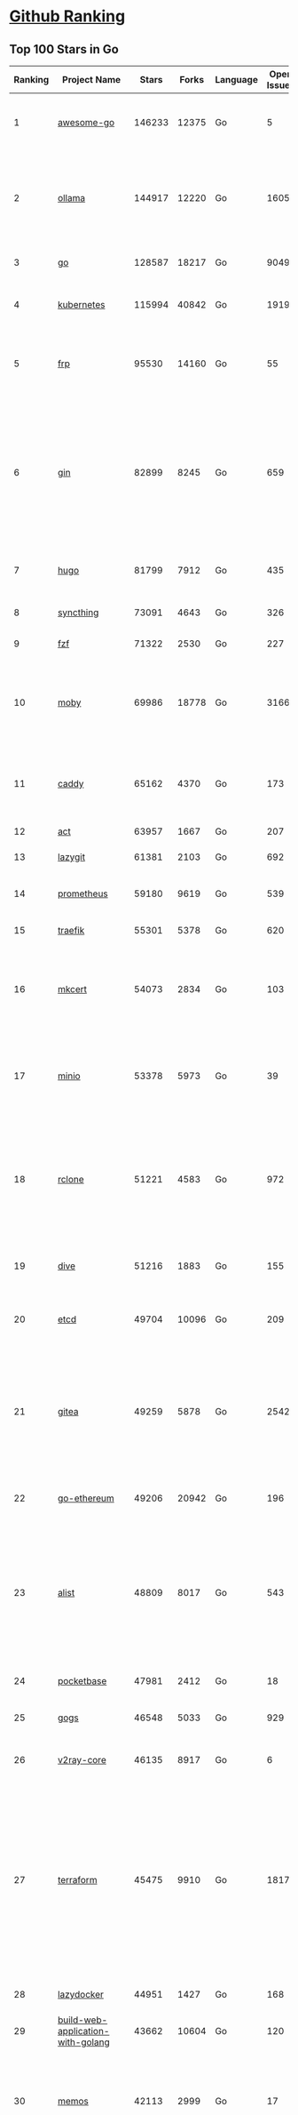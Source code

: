 [Github Ranking](../README.md)
==========

## Top 100 Stars in Go

| Ranking | Project Name | Stars | Forks | Language | Open Issues | Description | Last Commit |
| ------- | ------------ | ----- | ----- | -------- | ----------- | ----------- | ----------- |
| 1 | [awesome-go](https://github.com/avelino/awesome-go) | 146233 | 12375 | Go | 5 | A curated list of awesome Go frameworks, libraries and software | 2025-06-20T06:24:36Z |
| 2 | [ollama](https://github.com/ollama/ollama) | 144917 | 12220 | Go | 1605 | Get up and running with Llama 3.3, DeepSeek-R1, Phi-4, Gemma 3, Mistral Small 3.1 and other large language models. | 2025-06-27T18:45:35Z |
| 3 | [go](https://github.com/golang/go) | 128587 | 18217 | Go | 9049 | The Go programming language | 2025-06-27T17:59:54Z |
| 4 | [kubernetes](https://github.com/kubernetes/kubernetes) | 115994 | 40842 | Go | 1919 | Production-Grade Container Scheduling and Management | 2025-06-27T18:00:34Z |
| 5 | [frp](https://github.com/fatedier/frp) | 95530 | 14160 | Go | 55 | A fast reverse proxy to help you expose a local server behind a NAT or firewall to the internet. | 2025-06-25T04:09:02Z |
| 6 | [gin](https://github.com/gin-gonic/gin) | 82899 | 8245 | Go | 659 | Gin is a HTTP web framework written in Go (Golang). It features a Martini-like API with much better performance -- up to 40 times faster. If you need smashing performance, get yourself some Gin. | 2025-06-21T04:39:57Z |
| 7 | [hugo](https://github.com/gohugoio/hugo) | 81799 | 7912 | Go | 435 | The world’s fastest framework for building websites. | 2025-06-26T08:35:39Z |
| 8 | [syncthing](https://github.com/syncthing/syncthing) | 73091 | 4643 | Go | 326 | Open Source Continuous File Synchronization | 2025-06-26T01:30:19Z |
| 9 | [fzf](https://github.com/junegunn/fzf) | 71322 | 2530 | Go | 227 | :cherry_blossom: A command-line fuzzy finder | 2025-06-27T16:12:58Z |
| 10 | [moby](https://github.com/moby/moby) | 69986 | 18778 | Go | 3166 | The Moby Project - a collaborative project for the container ecosystem to assemble container-based systems | 2025-06-27T17:48:24Z |
| 11 | [caddy](https://github.com/caddyserver/caddy) | 65162 | 4370 | Go | 173 | Fast and extensible multi-platform HTTP/1-2-3 web server with automatic HTTPS | 2025-06-26T16:14:54Z |
| 12 | [act](https://github.com/nektos/act) | 63957 | 1667 | Go | 207 | Run your GitHub Actions locally 🚀 | 2025-06-27T17:16:34Z |
| 13 | [lazygit](https://github.com/jesseduffield/lazygit) | 61381 | 2103 | Go | 692 | simple terminal UI for git commands | 2025-06-27T14:39:48Z |
| 14 | [prometheus](https://github.com/prometheus/prometheus) | 59180 | 9619 | Go | 539 | The Prometheus monitoring system and time series database. | 2025-06-27T15:29:08Z |
| 15 | [traefik](https://github.com/traefik/traefik) | 55301 | 5378 | Go | 620 | The Cloud Native Application Proxy | 2025-06-27T15:54:39Z |
| 16 | [mkcert](https://github.com/FiloSottile/mkcert) | 54073 | 2834 | Go | 103 | A simple zero-config tool to make locally trusted development certificates with any names you'd like. | 2024-08-13T13:37:46Z |
| 17 | [minio](https://github.com/minio/minio) | 53378 | 5973 | Go | 39 | MinIO is a high-performance, S3 compatible object store, open sourced under GNU AGPLv3 license. | 2025-06-25T19:20:58Z |
| 18 | [rclone](https://github.com/rclone/rclone) | 51221 | 4583 | Go | 972 | "rsync for cloud storage" - Google Drive, S3, Dropbox, Backblaze B2, One Drive, Swift, Hubic, Wasabi, Google Cloud Storage, Azure Blob, Azure Files, Yandex Files | 2025-06-27T13:36:16Z |
| 19 | [dive](https://github.com/wagoodman/dive) | 51216 | 1883 | Go | 155 | A tool for exploring each layer in a docker image | 2025-06-27T16:40:26Z |
| 20 | [etcd](https://github.com/etcd-io/etcd) | 49704 | 10096 | Go | 209 | Distributed reliable key-value store for the most critical data of a distributed system | 2025-06-27T17:06:30Z |
| 21 | [gitea](https://github.com/go-gitea/gitea) | 49259 | 5878 | Go | 2542 | Git with a cup of tea! Painless self-hosted all-in-one software development service, including Git hosting, code review, team collaboration, package registry and CI/CD | 2025-06-27T16:45:40Z |
| 22 | [go-ethereum](https://github.com/ethereum/go-ethereum) | 49206 | 20942 | Go | 196 | Go implementation of the Ethereum protocol | 2025-06-27T07:27:52Z |
| 23 | [alist](https://github.com/AlistGo/alist) | 48809 | 8017 | Go | 543 | 🗂️A file list/WebDAV program that supports multiple storages, powered by Gin and Solidjs. / 一个支持多存储的文件列表/WebDAV程序，使用 Gin 和 Solidjs。 | 2025-06-27T16:30:53Z |
| 24 | [pocketbase](https://github.com/pocketbase/pocketbase) | 47981 | 2412 | Go | 18 | Open Source realtime backend in 1 file | 2025-06-26T19:21:28Z |
| 25 | [gogs](https://github.com/gogs/gogs) | 46548 | 5033 | Go | 929 | Gogs is a painless self-hosted Git service | 2025-06-18T13:46:52Z |
| 26 | [v2ray-core](https://github.com/v2ray/v2ray-core) | 46135 | 8917 | Go | 6 | A platform for building proxies to bypass network restrictions. | 2025-05-28T02:09:02Z |
| 27 | [terraform](https://github.com/hashicorp/terraform) | 45475 | 9910 | Go | 1817 | Terraform enables you to safely and predictably create, change, and improve infrastructure. It is a source-available tool that codifies APIs into declarative configuration files that can be shared amongst team members, treated as code, edited, reviewed, and versioned. | 2025-06-27T18:17:46Z |
| 28 | [lazydocker](https://github.com/jesseduffield/lazydocker) | 44951 | 1427 | Go | 168 | The lazier way to manage everything docker | 2024-12-22T10:43:30Z |
| 29 | [build-web-application-with-golang](https://github.com/astaxie/build-web-application-with-golang) | 43662 | 10604 | Go | 120 | A golang ebook intro how to build a web with golang | 2024-05-12T00:47:46Z |
| 30 | [memos](https://github.com/usememos/memos) | 42113 | 2999 | Go | 17 | A modern, open-source, self-hosted knowledge management and note-taking platform designed for privacy-conscious users and organizations. | 2025-06-26T16:00:15Z |
| 31 | [nvm-windows](https://github.com/coreybutler/nvm-windows) | 41648 | 3542 | Go | 80 | A node.js version management utility for Windows. Ironically written in Go. | 2025-03-31T10:37:07Z |
| 32 | [cobra](https://github.com/spf13/cobra) | 40905 | 2955 | Go | 223 | A Commander for modern Go CLI interactions | 2025-05-31T12:36:04Z |
| 33 | [cli](https://github.com/cli/cli) | 39569 | 6686 | Go | 799 | GitHub’s official command line tool | 2025-06-27T16:55:17Z |
| 34 | [esbuild](https://github.com/evanw/esbuild) | 39033 | 1217 | Go | 516 | An extremely fast bundler for the web | 2025-05-27T21:47:18Z |
| 35 | [tidb](https://github.com/pingcap/tidb) | 38632 | 5962 | Go | 4029 | TiDB - the open-source, cloud-native, distributed SQL database designed for modern applications. | 2025-06-27T13:34:03Z |
| 36 | [gorm](https://github.com/go-gorm/gorm) | 38418 | 4051 | Go | 436 | The fantastic ORM library for Golang, aims to be developer friendly | 2025-06-25T03:11:08Z |
| 37 | [photoprism](https://github.com/photoprism/photoprism) | 37744 | 2100 | Go | 427 | AI-Powered Photos App for the Decentralized Web 🌈💎✨ | 2025-06-27T17:51:27Z |
| 38 | [istio](https://github.com/istio/istio) | 36996 | 8009 | Go | 486 | Connect, secure, control, and observe services. | 2025-06-27T17:55:21Z |
| 39 | [fiber](https://github.com/gofiber/fiber) | 36978 | 1811 | Go | 99 | ⚡️ Express inspired web framework written in Go | 2025-06-27T02:57:47Z |
| 40 | [compose](https://github.com/docker/compose) | 35685 | 5437 | Go | 66 | Define and run multi-container applications with Docker | 2025-06-27T18:44:49Z |
| 41 | [milvus](https://github.com/milvus-io/milvus) | 35621 | 3271 | Go | 659 | Milvus is a high-performance, cloud-native vector database built for scalable vector ANN search | 2025-06-27T15:55:24Z |
| 42 | [the-way-to-go_ZH_CN](https://github.com/unknwon/the-way-to-go_ZH_CN) | 34953 | 8611 | Go | 0 | 《The Way to Go》中文译本，中文正式名《Go 入门指南》 | 2024-08-14T07:04:25Z |
| 43 | [LeetCode-Go](https://github.com/halfrost/LeetCode-Go) | 33559 | 5773 | Go | 16 | ✅ Solutions to LeetCode by Go, 100% test coverage, runtime beats 100% / LeetCode 题解 | 2024-12-11T05:55:51Z |
| 44 | [LocalAI](https://github.com/mudler/LocalAI) | 33515 | 2591 | Go | 460 | :robot: The free, Open Source alternative to OpenAI, Claude and others. Self-hosted and local-first. Drop-in replacement for OpenAI,  running on consumer-grade hardware. No GPU required. Runs gguf, transformers, diffusers and many more models architectures. Features: Generate Text, Audio, Video, Images, Voice Cloning, Distributed, P2P inference | 2025-06-27T18:32:13Z |
| 45 | [nps](https://github.com/ehang-io/nps) | 32963 | 5937 | Go | 500 | 一款轻量级、高性能、功能强大的内网穿透代理服务器。支持tcp、udp、socks5、http等几乎所有流量转发，可用来访问内网网站、本地支付接口调试、ssh访问、远程桌面，内网dns解析、内网socks5代理等等……，并带有功能强大的web管理端。a lightweight, high-performance, powerful intranet penetration proxy server, with a powerful web management terminal. | 2024-05-30T03:51:08Z |
| 46 | [harness](https://github.com/harness/harness) | 32909 | 2842 | Go | 72 | Harness Open Source is an end-to-end developer platform with Source Control Management, CI/CD Pipelines, Hosted Developer Environments, and Artifact Registries. | 2025-06-27T17:34:34Z |
| 47 | [vault](https://github.com/hashicorp/vault) | 32672 | 4385 | Go | 1120 | A tool for secrets management, encryption as a service, and privileged access management | 2025-06-27T18:46:11Z |
| 48 | [bubbletea](https://github.com/charmbracelet/bubbletea) | 32626 | 926 | Go | 71 | A powerful little TUI framework 🏗 | 2025-06-23T10:56:43Z |
| 49 | [beego](https://github.com/beego/beego) | 32123 | 5632 | Go | 4 | beego is an open-source, high-performance web framework for the Go programming language. | 2025-06-25T13:08:11Z |
| 50 | [v2ray-core](https://github.com/v2fly/v2ray-core) | 31344 | 4834 | Go | 32 | A platform for building proxies to bypass network restrictions. | 2025-06-26T12:49:54Z |
| 51 | [go-zero](https://github.com/zeromicro/go-zero) | 31307 | 4146 | Go | 242 | A cloud-native Go microservices framework with cli tool for productivity. | 2025-06-26T02:20:04Z |
| 52 | [echo](https://github.com/labstack/echo) | 31200 | 2281 | Go | 68 | High performance, minimalist Go web framework | 2025-05-22T11:22:34Z |
| 53 | [cockroach](https://github.com/cockroachdb/cockroach) | 31026 | 3927 | Go | 6249 | CockroachDB — the cloud native, distributed SQL database designed for high availability, effortless scale, and control over data placement. | 2025-06-27T18:44:25Z |
| 54 | [minikube](https://github.com/kubernetes/minikube) | 30602 | 5004 | Go | 486 | Run Kubernetes locally | 2025-06-26T23:48:01Z |
| 55 | [croc](https://github.com/schollz/croc) | 30446 | 1216 | Go | 7 | Easily and securely send things from one computer to another :crocodile: :package: | 2025-06-23T15:24:48Z |
| 56 | [CasaOS](https://github.com/IceWhaleTech/CasaOS) | 30341 | 1657 | Go | 644 | CasaOS - A simple, easy-to-use, elegant open-source Personal Cloud system. | 2025-04-17T09:48:57Z |
| 57 | [k9s](https://github.com/derailed/k9s) | 30220 | 1897 | Go | 470 | 🐶 Kubernetes CLI To Manage Your Clusters In Style! | 2025-06-27T16:54:27Z |
| 58 | [k3s](https://github.com/k3s-io/k3s) | 30055 | 2463 | Go | 106 | Lightweight Kubernetes | 2025-06-27T16:38:05Z |
| 59 | [filebrowser](https://github.com/filebrowser/filebrowser) | 29917 | 3358 | Go | 26 | 📂 Web File Browser | 2025-06-27T16:34:39Z |
| 60 | [lux](https://github.com/iawia002/lux) | 29772 | 3159 | Go | 517 | 👾 Fast and simple video download library and CLI tool written in Go | 2025-05-19T03:40:50Z |
| 61 | [Xray-core](https://github.com/XTLS/Xray-core) | 29600 | 4382 | Go | 13 | Xray, Penetrates Everything. Also the best v2ray-core. Where the magic happens. An open platform for various uses. | 2025-06-25T00:40:34Z |
| 62 | [headscale](https://github.com/juanfont/headscale) | 29379 | 1581 | Go | 94 | An open source, self-hosted implementation of the Tailscale control server | 2025-06-27T17:01:40Z |
| 63 | [1Panel](https://github.com/1Panel-dev/1Panel) | 29319 | 2554 | Go | 612 | 🔥 1Panel provides an intuitive web interface and MCP Server to manage websites, files, containers, databases, and LLMs on a Linux server. | 2025-06-27T10:23:26Z |
| 64 | [restic](https://github.com/restic/restic) | 29108 | 1614 | Go | 410 | Fast, secure, efficient backup program | 2025-06-02T18:40:04Z |
| 65 | [consul](https://github.com/hashicorp/consul) | 29073 | 4486 | Go | 1255 | Consul is a distributed, highly available, and data center aware solution to connect and configure applications across dynamic, distributed infrastructure. | 2025-06-27T17:01:09Z |
| 66 | [AdGuardHome](https://github.com/AdguardTeam/AdGuardHome) | 28926 | 2054 | Go | 1102 | Network-wide ads & trackers blocking DNS server | 2025-06-27T15:28:01Z |
| 67 | [wails](https://github.com/wailsapp/wails) | 28795 | 1396 | Go | 249 | Create beautiful applications using Go | 2025-06-27T12:04:33Z |
| 68 | [viper](https://github.com/spf13/viper) | 28763 | 2056 | Go | 409 | Go configuration with fangs | 2025-06-27T16:34:03Z |
| 69 | [k6](https://github.com/grafana/k6) | 28134 | 1375 | Go | 755 | A modern load testing tool, using Go and JavaScript | 2025-06-27T15:14:01Z |
| 70 | [helm](https://github.com/helm/helm) | 28060 | 7267 | Go | 453 | The Kubernetes Package Manager | 2025-06-27T15:23:24Z |
| 71 | [podman](https://github.com/containers/podman) | 27377 | 2688 | Go | 780 | Podman: A tool for managing OCI containers and pods. | 2025-06-27T15:09:27Z |
| 72 | [trivy](https://github.com/aquasecurity/trivy) | 27263 | 2604 | Go | 156 | Find vulnerabilities, misconfigurations, secrets, SBOM in containers, Kubernetes, code repositories, clouds and more | 2025-06-27T16:56:02Z |
| 73 | [kit](https://github.com/go-kit/kit) | 27121 | 2456 | Go | 40 | A standard library for microservices. | 2024-07-19T01:40:06Z |
| 74 | [fyne](https://github.com/fyne-io/fyne) | 26656 | 1460 | Go | 681 | Cross platform GUI toolkit in Go inspired by Material Design | 2025-06-27T16:24:22Z |
| 75 | [go-patterns](https://github.com/tmrts/go-patterns) | 26605 | 2301 | Go | 17 | Curated list of Go design patterns, recipes and idioms | 2024-05-14T01:07:28Z |
| 76 | [micro](https://github.com/zyedidia/micro) | 26410 | 1222 | Go | 822 | A modern and intuitive terminal-based text editor | 2025-06-27T00:25:59Z |
| 77 | [loki](https://github.com/grafana/loki) | 25853 | 3705 | Go | 1786 | Like Prometheus, but for logs. | 2025-06-27T18:58:54Z |
| 78 | [harbor](https://github.com/goharbor/harbor) | 25837 | 4902 | Go | 640 | An open source trusted cloud native registry project that stores, signs, and scans content. | 2025-06-26T06:05:02Z |
| 79 | [opentofu](https://github.com/opentofu/opentofu) | 25819 | 1036 | Go | 257 | OpenTofu lets you declaratively manage your cloud infrastructure. | 2025-06-27T13:29:25Z |
| 80 | [Wox](https://github.com/Wox-launcher/Wox) | 25762 | 2400 | Go | 164 | A cross-platform launcher that simply works | 2025-06-23T13:49:38Z |
| 81 | [faas](https://github.com/openfaas/faas) | 25731 | 1971 | Go | 28 | OpenFaaS - Serverless Functions Made Simple | 2025-04-22T10:19:08Z |
| 82 | [glance](https://github.com/glanceapp/glance) | 25637 | 974 | Go | 135 | A self-hosted dashboard that puts all your feeds in one place | 2025-06-10T08:02:35Z |
| 83 | [iris](https://github.com/kataras/iris) | 25533 | 2475 | Go | 121 | The fastest HTTP/2 Go Web Framework. New, modern and easy to learn. Fast development with Code you control. Unbeatable cost-performance ratio :rocket: | 2025-06-27T16:44:43Z |
| 84 | [docker_practice](https://github.com/yeasy/docker_practice) | 25458 | 5773 | Go | 7 | Learn and understand Docker&Container technologies, with real DevOps practice! | 2024-12-26T03:49:09Z |
| 85 | [nsq](https://github.com/nsqio/nsq) | 25405 | 2912 | Go | 51 | A realtime distributed messaging platform | 2025-01-27T16:09:04Z |
| 86 | [logrus](https://github.com/sirupsen/logrus) | 25334 | 2274 | Go | 1 | Structured, pluggable logging for Go. | 2025-06-20T17:57:41Z |
| 87 | [seaweedfs](https://github.com/seaweedfs/seaweedfs) | 24941 | 2426 | Go | 528 | SeaweedFS is a fast distributed storage system for blobs, objects, files, and data lake, for billions of files! Blob store has O(1) disk seek, cloud tiering. Filer supports Cloud Drive, xDC replication, Kubernetes, POSIX FUSE mount, S3 API, S3 Gateway, Hadoop, WebDAV, encryption, Erasure Coding. Enterprise version is at seaweedfs.com. | 2025-06-27T17:37:40Z |
| 88 | [dapr](https://github.com/dapr/dapr) | 24859 | 1971 | Go | 413 | Dapr is a portable runtime for building distributed applications across cloud and edge, combining event-driven architecture with workflow orchestration. | 2025-06-26T04:39:28Z |
| 89 | [testify](https://github.com/stretchr/testify) | 24829 | 1654 | Go | 246 | A toolkit with common assertions and mocks that plays nicely with the standard library | 2025-06-20T08:10:45Z |
| 90 | [sing-box](https://github.com/SagerNet/sing-box) | 24572 | 2922 | Go | 111 | The universal proxy platform | 2025-06-25T05:20:00Z |
| 91 | [kratos](https://github.com/go-kratos/kratos) | 24519 | 4089 | Go | 15 | Your ultimate Go microservices framework for the cloud-native era. | 2025-06-01T18:48:42Z |
| 92 | [colly](https://github.com/gocolly/colly) | 24370 | 1805 | Go | 148 | Elegant Scraper and Crawler Framework for Golang | 2025-06-18T08:44:17Z |
| 93 | [ngrok](https://github.com/inconshreveable/ngrok) | 24356 | 4291 | Go | 0 | Unified ingress for developers | 2024-04-26T18:11:18Z |
| 94 | [rancher](https://github.com/rancher/rancher) | 24322 | 3057 | Go | 3078 | Complete container management platform | 2025-06-27T18:14:56Z |
| 95 | [vegeta](https://github.com/tsenart/vegeta) | 24313 | 1400 | Go | 79 | HTTP load testing tool and library. It's over 9000! | 2024-10-28T16:39:48Z |
| 96 | [authelia](https://github.com/authelia/authelia) | 24247 | 1234 | Go | 55 | The Single Sign-On Multi-Factor portal for web apps, now OpenID Certified™ | 2025-06-27T16:42:56Z |
| 97 | [delve](https://github.com/go-delve/delve) | 23943 | 2177 | Go | 107 | Delve is a debugger for the Go programming language. | 2025-06-25T20:40:34Z |
| 98 | [cloudreve](https://github.com/cloudreve/cloudreve) | 23827 | 3607 | Go | 185 | 🌩 Self-hosted file management and sharing system, supports multiple storage providers | 2025-06-27T05:54:23Z |
| 99 | [nuclei](https://github.com/projectdiscovery/nuclei) | 23785 | 2783 | Go | 358 | Nuclei is a fast, customizable vulnerability scanner powered by the global security community and built on a simple YAML-based DSL, enabling collaboration to tackle trending vulnerabilities on the internet. It helps you find vulnerabilities in your applications, APIs, networks, DNS, and cloud configurations. | 2025-06-26T14:34:50Z |
| 100 | [asdf](https://github.com/asdf-vm/asdf) | 23778 | 881 | Go | 107 | Extendable version manager with support for Ruby, Node.js, Elixir, Erlang & more | 2025-06-07T13:08:36Z |

